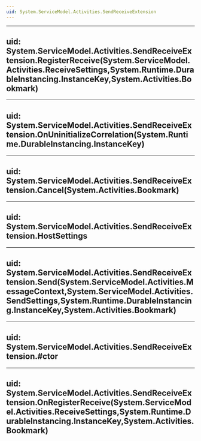 ```yaml
---
uid: System.ServiceModel.Activities.SendReceiveExtension
---
```


---
uid: System.ServiceModel.Activities.SendReceiveExtension.RegisterReceive(System.ServiceModel.Activities.ReceiveSettings,System.Runtime.DurableInstancing.InstanceKey,System.Activities.Bookmark)
---

---
uid: System.ServiceModel.Activities.SendReceiveExtension.OnUninitializeCorrelation(System.Runtime.DurableInstancing.InstanceKey)
---

---
uid: System.ServiceModel.Activities.SendReceiveExtension.Cancel(System.Activities.Bookmark)
---

---
uid: System.ServiceModel.Activities.SendReceiveExtension.HostSettings
---

---
uid: System.ServiceModel.Activities.SendReceiveExtension.Send(System.ServiceModel.Activities.MessageContext,System.ServiceModel.Activities.SendSettings,System.Runtime.DurableInstancing.InstanceKey,System.Activities.Bookmark)
---

---
uid: System.ServiceModel.Activities.SendReceiveExtension.#ctor
---

---
uid: System.ServiceModel.Activities.SendReceiveExtension.OnRegisterReceive(System.ServiceModel.Activities.ReceiveSettings,System.Runtime.DurableInstancing.InstanceKey,System.Activities.Bookmark)
---
